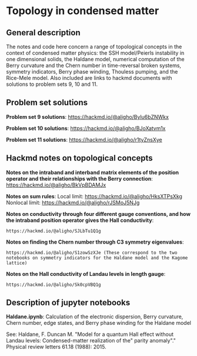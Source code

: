 # Topology in condensed matter 

## General description 

The notes and code here concern a range of topological concepts in the context of condensed matter physics: the SSH model/Peierls instability in one dimensional solids, the Haldane model, 
numerical computation of the Berry curvature and the Chern number in time-reversal broken systems, symmetry indicators, Berry phase winding, Thouless pumping, and the Rice-Mele model. 
Also included are links to hackmd documents with solutions to problem sets 9, 10 and 11.

## Problem set solutions
  **Problem set 9 solutions**:
    https://hackmd.io/@aligho/Bylu6bZNWkx
  
  **Problem set 10 solutions**:
    https://hackmd.io/@aligho/BJoXatvm1x
  
  **Problem set 11 solutions**:
    https://hackmd.io/@aligho/r1tyZnsXye

## Hackmd notes on topological concepts
  **Notes on the intraband and interband matrix elements of the position operator and their relationships with the Berry connection**:
    https://hackmd.io/@aligho/BkVpBDAMJx
  
  **Notes on sum rules**:
    Local limit: https://hackmd.io/@aligho/HksXTPsXkg 
    Nonlocal limit: https://hackmd.io/@aligho/rJSMoJ5NJg
  
  **Notes on conductivity through four different gauge conventions, and how the intraband position operator gives the Hall conductivity**:
  
    https://hackmd.io/@aligho/SJLbTu1Q1g
  
  **Notes on finding the Chern number through C3 symmetry eigenvalues**:
  
    https://hackmd.io/@aligho/S1zowSzXJe (These correspond to the two notebooks on symmetry indicators for the Haldane model and the Kagome lattice)
  
  **Notes on the Hall conductivity of Landau levels in length gauge**: 
  
    https://hackmd.io/@aligho/Sk0cpVBQ1g

## Description of jupyter notebooks
  **Haldane.ipynb**: Calculation of the electronic dispersion, Berry curvature, Chern number, edge states, and Berry phase winding for the Haldane model 
  
  See: Haldane, F. Duncan M. "Model for a quantum Hall effect without Landau levels: Condensed-matter realization of the" parity anomaly"." Physical review letters 61.18 (1988): 2015.
  

